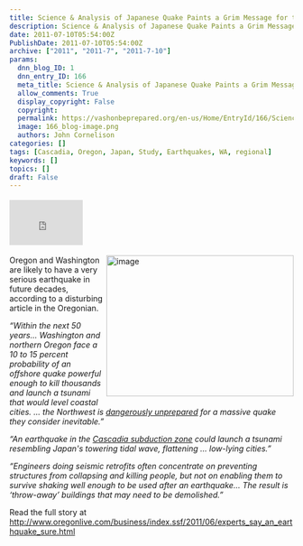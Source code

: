 ```yaml
---
title: Science & Analysis of Japanese Quake Paints a Grim Message for the Northwest
description: Science & Analysis of Japanese Quake Paints a Grim Message for the Northwest
date: 2011-07-10T05:54:00Z
PublishDate: 2011-07-10T05:54:00Z
archive: ["2011", "2011-7", "2011-7-10"]
params:
  dnn_blog_ID: 1
  dnn_entry_ID: 166
  meta_title: Science & Analysis of Japanese Quake Paints a Grim Message for the Northwest
  allow_comments: True
  display_copyright: False
  copyright:
  permalink: https://vashonbeprepared.org/en-us/Home/EntryId/166/Science-amp-Analysis-of-Japanese-Quake-Paints-a-Grim-Message-for-the-Northwest
  image: 166_blog-image.png
  authors: John Cornelison
categories: []
tags: [Cascadia, Oregon, Japan, Study, Earthquakes, WA, regional]
keywords: []
topics: []
draft: False
---
```


<div class="wlWriterHeaderFooter" style="padding-bottom: 4px; margin: 0px; padding-left: 0px; padding-right: 0px; float: none; padding-top: 4px;"><iframe src="http://www.facebook.com/widgets/like.php?href=http://vashoneoc.org/Blogs/VashonPreparedness/tabid/164/EntryId/166/Science-amp-Analysis-of-Japanese-Quake-Paints-a-Grim-Message-for-the-Northwest.aspx" frameborder="0" scrolling="no" style="width: 130px; height: 80px;border: medium none;"></iframe></div>
<p><a href="./images/166/Windows-Live-Writer-972c4377aa12_13C52-image_2.png"><img width="332" height="250" title="image" style="background-image: none;   margin: 0px 0px 5px 5px; padding-left: 0px; padding-right: 0px; display: inline; float: right;   padding-top: 0px;border: 0px;" alt="image" src="./images/166/Windows-Live-Writer-972c4377aa12_13C52-image_thumb.png" /></a>Oregon and Washington are likely to have a very serious earthquake in future decades, according to a disturbing article in the Oregonian.</p>
<p><em>&ldquo;Within the next 50 years&hellip; Washington and northern Oregon face a 10 to 15 percent probability of an offshore quake powerful enough to kill thousands and launch a tsunami that would level coastal cities. &hellip; the Northwest is </em><a href="http://www.oregonlive.com/today/index.ssf/2011/05/when_--_not_if_--_a_japan-scale_quake_hits_oregon_experts_expect_deaths_destruction_blackouts_and_fo.html"><em>dangerously unprepared</em></a><em> for a massive quake they consider inevitable.&rdquo;</em></p>
<p><em>&ldquo;An earthquake in the </em><a href="http://en.wikipedia.org/wiki/Cascadia_subduction_zone"><em>Cascadia subduction zone</em></a><em> could launch a tsunami resembling Japan's towering tidal wave, flattening &hellip; low-lying cities.&rdquo;</em></p>
<p><em>&ldquo;Engineers doing seismic retrofits often concentrate on preventing structures from collapsing and killing people, but not on enabling them to survive shaking well enough to be used after an earthquake&hellip; The result is &lsquo;throw-away&rsquo; buildings that may need to be demolished.&rdquo;</em></p>
<p>Read the full story at <a href="http://www.oregonlive.com/business/index.ssf/2011/06/experts_say_an_earthquake_sure.html" title="http://www.oregonlive.com/business/index.ssf/2011/06/experts_say_an_earthquake_sure.html">http://www.oregonlive.com/business/index.ssf/2011/06/experts_say_an_earthquake_sure.html</a></p>
